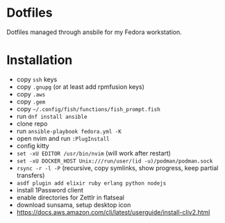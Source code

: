 # Dotfiles

Dotfiles managed through ansbile for my Fedora workstation.

# Installation

* copy `ssh` keys
* copy `.gnupg` (or at least add rpmfusion keys)
* copy `.aws`
* copy `.gem`
* copy `~/.config/fish/functions/fish_prompt.fish`
* run `dnf install ansible`
* clone repo
* run `ansible-playbook fedora.yml -K`
* open nvim and run `:PlugInstall`
* config kitty
* `set -xU EDITOR /usr/bin/nvim` (will work after restart)
* `set -xU DOCKER_HOST Unix:///run/user/(id -u)/podman/podman.sock`
* `rsync -r -l -P` (recursive, copy symlinks, show progress, keep partial transfers)
* `asdf plugin add elixir ruby erlang python nodejs`
* install 1Password client
* enable directories for Zettlr in flatseal
* download sunsama, setup desktop icon
* https://docs.aws.amazon.com/cli/latest/userguide/install-cliv2.html
